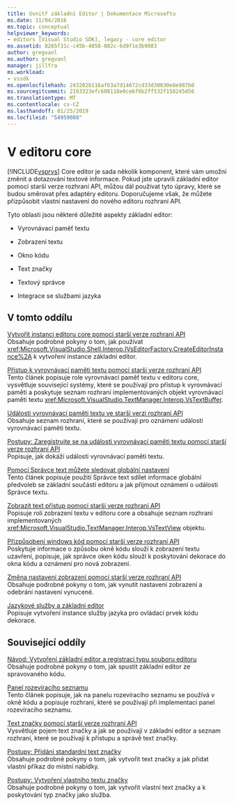 ```yaml
---
title: Uvnitř základní Editor | Dokumentace Microsoftu
ms.date: 11/04/2016
ms.topic: conceptual
helpviewer_keywords:
- editors [Visual Studio SDK], legacy - core editor
ms.assetid: 8265f31c-c45b-4858-882c-6d9f1e3b9083
author: gregvanl
ms.author: gregvanl
manager: jillfra
ms.workload:
- vssdk
ms.openlocfilehash: 243202b116af63a7d14672cd33d30030e8e987b0
ms.sourcegitcommit: 2193323efc608118e0ce6f6b2ff532f158245d56
ms.translationtype: MT
ms.contentlocale: cs-CZ
ms.lasthandoff: 01/25/2019
ms.locfileid: "54959080"
---
```

# <a name="inside-the-core-editor"></a>V editoru core
[!INCLUDE[vsprvs](../code-quality/includes/vsprvs_md.md)] Core editor je sada několik komponent, které vám umožní změnit a dotazování textové informace. Pokud jste upravili základní editor pomocí starší verze rozhraní API, můžou dál používat tyto úpravy, které se budou směrovat přes adaptéry editoru. Doporučujeme však, že můžete přizpůsobit vlastní nastavení do nového editoru rozhraní API.  
  
 Tyto oblasti jsou některé důležité aspekty základní editor:  
  
-   Vyrovnávací paměť textu  
  
-   Zobrazení textu  
  
-   Okno kódu  
  
-   Text značky  
  
-   Textový správce  
  
-   Integrace se službami jazyka  
  
## <a name="in-this-section"></a>V tomto oddílu  
 [Vytvořit instanci editoru core pomocí starší verze rozhraní API](../extensibility/instantiating-the-core-editor-by-using-the-legacy-api.md)  
 Obsahuje podrobné pokyny o tom, jak používat <xref:Microsoft.VisualStudio.Shell.Interop.IVsEditorFactory.CreateEditorInstance%2A> k vytvoření instance základní editor.  
  
 [Přístup k vyrovnávací paměti textu pomocí starší verze rozhraní API](../extensibility/accessing-the-text-buffer-by-using-the-legacy-api.md)  
 Tento článek popisuje role vyrovnávací paměť textu v editoru core, vysvětluje související systémy, které se používají pro přístup k vyrovnávací paměti a poskytuje seznam rozhraní implementovaných objekt vyrovnávací paměti textu <xref:Microsoft.VisualStudio.TextManager.Interop.VsTextBuffer>.  
  
 [Události vyrovnávací paměti textu ve starší verzi rozhraní API](../extensibility/text-buffer-events-in-the-legacy-api.md)  
 Obsahuje seznam rozhraní, které se používají pro oznámení události vyrovnávací paměti textu.  
  
 [Postupy: Zaregistrujte se na události vyrovnávací paměti textu pomocí starší verze rozhraní API](../extensibility/how-to-register-for-text-buffer-events-with-the-legacy-api.md)  
 Popisuje, jak dokáží události vyrovnávací paměti textu.  
  
 [Pomocí Správce text můžete sledovat globální nastavení](../extensibility/using-the-text-manager-to-monitor-global-settings.md)  
 Tento článek popisuje použití Správce text sdílet informace globální předvoleb se základní součásti editoru a jak přijmout oznámení o události Správce textu.  
  
 [Zobrazit text přístup pomocí starší verze rozhraní API](../extensibility/accessing-thetext-view-by-using-the-legacy-api.md)  
 Popisuje roli zobrazení textu v editoru core a obsahuje seznam rozhraní implementovaných <xref:Microsoft.VisualStudio.TextManager.Interop.VsTextView> objektu.  
  
 [Přizpůsobení windows kód pomocí starší verze rozhraní API](../extensibility/customizing-code-windows-by-using-the-legacy-api.md)  
 Poskytuje informace o způsobu okně kódu slouží k zobrazení textu uzavření, popisuje, jak správce oken kódu slouží k poskytování dekorace do okna kódu a oznámení pro nová zobrazení.  
  
 [Změna nastavení zobrazení pomocí starší verze rozhraní API](../extensibility/changing-view-settings-by-using-the-legacy-api.md)  
 Obsahuje podrobné pokyny o tom, jak vynutit nastavení zobrazení a odebrání nastavení vynucené.  
  
 [Jazykové služby a základní editor](../extensibility/language-services-and-the-core-editor.md)  
 Popisuje vytvoření instance služby jazyka pro ovládací prvek kódu dekorace.  
  
## <a name="related-sections"></a>Související oddíly  
 [Návod: Vytvoření základní editor a registraci typu souboru editoru](../extensibility/walkthrough-creating-a-core-editor-and-registering-an-editor-file-type.md)  
 Obsahuje podrobné pokyny o tom, jak spustit základní editor ze spravovaného kódu.  
  
 [Panel rozevíracího seznamu](../extensibility/drop-down-bar.md)  
 Tento článek popisuje, jak na panelu rozevíracího seznamu se používá v okně kódu a popisuje rozhraní, které se používají při implementaci panel rozevíracího seznamu.  
  
 [Text značky pomocí starší verze rozhraní API](../extensibility/using-text-markers-with-the-legacy-api.md)  
 Vysvětluje pojem text značky a jak se používají v základní editor a seznam rozhraní, které se používají k přístupu a správě text značky.  
  
 [Postupy: Přidání standardní text značky](../extensibility/how-to-add-standard-text-markers.md)  
 Obsahuje podrobné pokyny o tom, jak vytvořit text značky a jak přidat vlastní příkaz do místní nabídky.  
  
 [Postupy: Vytvoření vlastního textu značky](../extensibility/how-to-create-custom-text-markers.md)  
 Obsahuje podrobné pokyny o tom, jak vytvořit vlastní text značky a k poskytování typ značky jako služba.